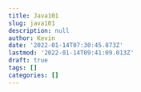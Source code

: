 ```yaml
---
title: Java101
slug: java101
description: null
author: Kevin
date: '2022-01-14T07:30:45.873Z'
lastmod: '2022-01-14T09:41:09.013Z'
draft: true
tags: []
categories: []
---
```



